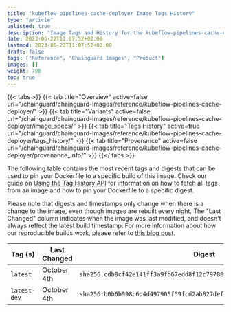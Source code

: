 ```yaml
---
title: "kubeflow-pipelines-cache-deployer Image Tags History"
type: "article"
unlisted: true
description: "Image Tags and History for the kubeflow-pipelines-cache-deployer Chainguard Image"
date: 2023-06-22T11:07:52+02:00
lastmod: 2023-06-22T11:07:52+02:00
draft: false
tags: ["Reference", "Chainguard Images", "Product"]
images: []
weight: 700
toc: true
---
```


{{< tabs >}}
{{< tab title="Overview" active=false url="/chainguard/chainguard-images/reference/kubeflow-pipelines-cache-deployer/" >}}
{{< tab title="Variants" active=false url="/chainguard/chainguard-images/reference/kubeflow-pipelines-cache-deployer/image_specs/" >}}
{{< tab title="Tags History" active=true url="/chainguard/chainguard-images/reference/kubeflow-pipelines-cache-deployer/tags_history/" >}}
{{< tab title="Provenance" active=false url="/chainguard/chainguard-images/reference/kubeflow-pipelines-cache-deployer/provenance_info/" >}}
{{</ tabs >}}

The following table contains the most recent tags and digests that can be used to pin your Dockerfile to a specific build of this image. Check our guide on [Using the Tag History API](/chainguard/chainguard-images/using-the-tag-history-api/) for information on how to fetch all tags from an image and how to pin your Dockerfile to a specific digest.

Please note that digests and timestamps only change when there is a change to the image, even though images are rebuilt every night. The "Last Changed" column indicates when the image was last modified, and doesn't always reflect the latest build timestamp. For more information about how our reproducible builds work, please refer to [this blog post](https://www.chainguard.dev/unchained/reproducing-chainguards-reproducible-image-builds).

| Tag (s)       | Last Changed | Digest                                                                    |
|---------------|--------------|---------------------------------------------------------------------------|
|  `latest`     | October 4th  | `sha256:cdb8cf42e141ff3a9fb67edd8f12c7978893f0ab3801d5746a785c104dd6b399` |
|  `latest-dev` | October 4th  | `sha256:b0b6b998c6d4d497905f59fcd2ab827def11a9bd805be346e0f3c245c71c03dc` |

